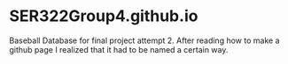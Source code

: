 # SER322Group4.github.io
Baseball Database for final project attempt 2. After reading how to make a github page I realized that it had to be named a certain way.
